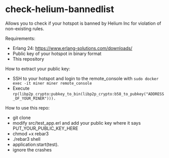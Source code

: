 check-helium-bannedlist
=======================

Allows you to check if your hotspot is banned by Helium Inc for violation of non-existing rules.

Requirements:
- Erlang 24: https://www.erlang-solutions.com/downloads/
- Public key of your hotspot in binary format
- This repository

How to extract your public key:
- SSH to your hotspot and login to the remote_console with `sudo docker exec -it miner miner remote_console`
- Execute `rp(libp2p_crypto:pubkey_to_bin(libp2p_crypto:b58_to_pubkey("ADDRESS_OF_YOUR_MINER"))).`

How to use this repo:
- git clone
- modify src/test_app.erl and add your public key where it says PUT_YOUR_PUBLIC_KEY_HERE
- chmod +x rebar3
- ./rebar3 shell
- application:start(test).
- ignore the crashes
